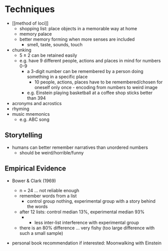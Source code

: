 # Techniques
- [[method of loci]]
	- shopping list: place objects in a memorable way at home
	- memory palace
	- better memory forming when more senses are included
		- smell, taste, sounds, touch
- chunking
	- 5 $\pm$ 2 can be retained easily
	- e.g. have 9 different people, actions and places in mind for numbers 0-9
		- a 3-digit number can be remembered by a person doing something in a specific place 
			- 10 people, actions, places have to be remembered/chosen for oneself only once - encoding from numbers to weird image
		- e.g. Einstein playing basketball at a coffee shop sticks better than 394
- acronyms and acrostics
- rhyming
- music mnemonics
	- e.g. ABC song

## Storytelling
- humans can better remember narratives than unordered numbers
	- should be weird/horrible/funny

## Empirical Evidence
- Bower & Clark (1969)
	- n = 24 ... not reliable enough
	- remember words from a list
		- control group nothing, experimental group with a story behind the words
	- after 12 lists: control median 13%, experimental median 93%
		- + less inter-list interference with experimental group
	- there is an 80% difference ... very fishy (too large difference with such a small sample)


- personal book recommendation if interested: Moonwalking with Einstein